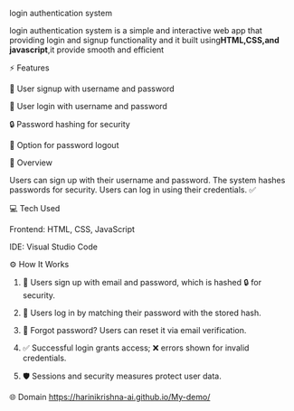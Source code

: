  login authentication system

login authentication system is a simple and interactive web app that providing login and signup functionality and it built using**HTML,CSS,and javascript**,it provide smooth and efficient




⚡ Features

📝 User signup with username and password

🔑 User login with username and password

🔒 Password hashing for security

🔄 Option for password logout


📝 Overview

Users can sign up with their username and password. The system hashes passwords for security. Users can log in using their credentials. ✅


💻 Tech Used

Frontend: HTML, CSS, JavaScript

IDE: Visual Studio Code


⚙️ How It Works

1. 📝 Users sign up with email and password, which is hashed 🔒 for security.

2. 🔑 Users log in by matching their password with the stored hash.

3. 🔄 Forgot password? Users can reset it via email verification.

4. ✅ Successful login grants access; ❌ errors shown for invalid credentials.

5. 🛡️ Sessions and security measures protect user data.

🌐 Domain
https://harinikrishna-ai.github.io/My-demo/

















